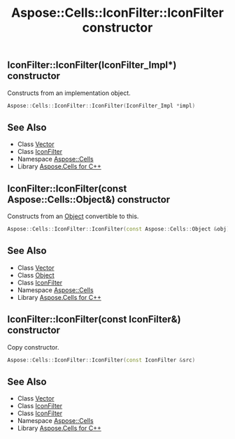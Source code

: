 ﻿---
title: Aspose::Cells::IconFilter::IconFilter constructor
linktitle: IconFilter
second_title: Aspose.Cells for C++ API Reference
description: 'Aspose::Cells::IconFilter::IconFilter constructor. Constructs from an implementation object in C++.'
type: docs
weight: 100
url: /cpp/aspose.cells/iconfilter/iconfilter/
---
## IconFilter::IconFilter(IconFilter_Impl*) constructor


Constructs from an implementation object.

```cpp
Aspose::Cells::IconFilter::IconFilter(IconFilter_Impl *impl)
```

## See Also

* Class [Vector](../../vector/)
* Class [IconFilter](../)
* Namespace [Aspose::Cells](../../)
* Library [Aspose.Cells for C++](../../../)
## IconFilter::IconFilter(const Aspose::Cells::Object\&) constructor


Constructs from an [Object](../../object/) convertible to this.

```cpp
Aspose::Cells::IconFilter::IconFilter(const Aspose::Cells::Object &obj)
```

## See Also

* Class [Vector](../../vector/)
* Class [Object](../../object/)
* Class [IconFilter](../)
* Namespace [Aspose::Cells](../../)
* Library [Aspose.Cells for C++](../../../)
## IconFilter::IconFilter(const IconFilter\&) constructor


Copy constructor.

```cpp
Aspose::Cells::IconFilter::IconFilter(const IconFilter &src)
```

## See Also

* Class [Vector](../../vector/)
* Class [IconFilter](../)
* Class [IconFilter](../)
* Namespace [Aspose::Cells](../../)
* Library [Aspose.Cells for C++](../../../)
